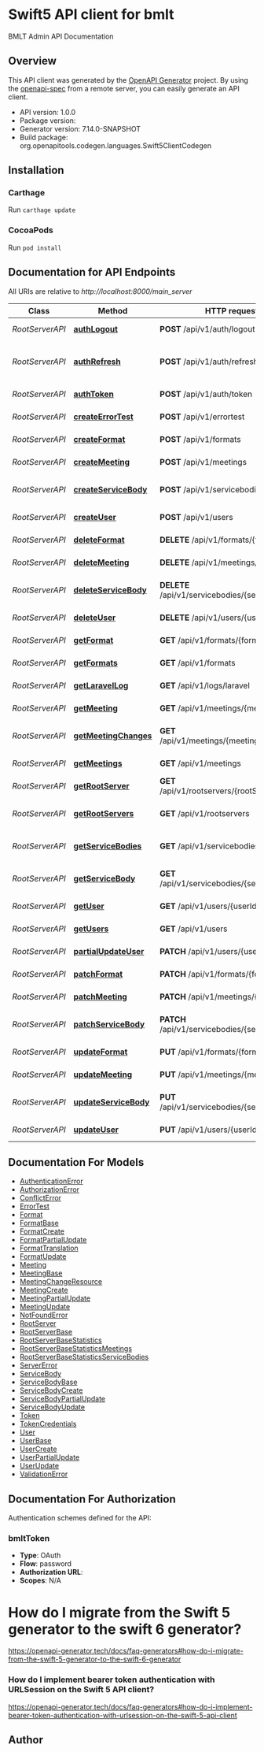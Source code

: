 # Swift5 API client for bmlt

BMLT Admin API Documentation

## Overview
This API client was generated by the [OpenAPI Generator](https://openapi-generator.tech) project.  By using the [openapi-spec](https://github.com/OAI/OpenAPI-Specification) from a remote server, you can easily generate an API client.

- API version: 1.0.0
- Package version: 
- Generator version: 7.14.0-SNAPSHOT
- Build package: org.openapitools.codegen.languages.Swift5ClientCodegen

## Installation

### Carthage

Run `carthage update`

### CocoaPods

Run `pod install`

## Documentation for API Endpoints

All URIs are relative to *http://localhost:8000/main_server*

Class | Method | HTTP request | Description
------------ | ------------- | ------------- | -------------
*RootServerAPI* | [**authLogout**](docs/RootServerAPI.md#authlogout) | **POST** /api/v1/auth/logout | Revokes a token
*RootServerAPI* | [**authRefresh**](docs/RootServerAPI.md#authrefresh) | **POST** /api/v1/auth/refresh | Revokes and issues a new token
*RootServerAPI* | [**authToken**](docs/RootServerAPI.md#authtoken) | **POST** /api/v1/auth/token | Creates a token
*RootServerAPI* | [**createErrorTest**](docs/RootServerAPI.md#createerrortest) | **POST** /api/v1/errortest | Tests some errors
*RootServerAPI* | [**createFormat**](docs/RootServerAPI.md#createformat) | **POST** /api/v1/formats | Creates a format
*RootServerAPI* | [**createMeeting**](docs/RootServerAPI.md#createmeeting) | **POST** /api/v1/meetings | Creates a meeting
*RootServerAPI* | [**createServiceBody**](docs/RootServerAPI.md#createservicebody) | **POST** /api/v1/servicebodies | Creates a service body
*RootServerAPI* | [**createUser**](docs/RootServerAPI.md#createuser) | **POST** /api/v1/users | Creates a user
*RootServerAPI* | [**deleteFormat**](docs/RootServerAPI.md#deleteformat) | **DELETE** /api/v1/formats/{formatId} | Deletes a format
*RootServerAPI* | [**deleteMeeting**](docs/RootServerAPI.md#deletemeeting) | **DELETE** /api/v1/meetings/{meetingId} | Deletes a meeting
*RootServerAPI* | [**deleteServiceBody**](docs/RootServerAPI.md#deleteservicebody) | **DELETE** /api/v1/servicebodies/{serviceBodyId} | Deletes a service body
*RootServerAPI* | [**deleteUser**](docs/RootServerAPI.md#deleteuser) | **DELETE** /api/v1/users/{userId} | Deletes a user
*RootServerAPI* | [**getFormat**](docs/RootServerAPI.md#getformat) | **GET** /api/v1/formats/{formatId} | Retrieves a format
*RootServerAPI* | [**getFormats**](docs/RootServerAPI.md#getformats) | **GET** /api/v1/formats | Retrieves formats
*RootServerAPI* | [**getLaravelLog**](docs/RootServerAPI.md#getlaravellog) | **GET** /api/v1/logs/laravel | Retrieves laravel log
*RootServerAPI* | [**getMeeting**](docs/RootServerAPI.md#getmeeting) | **GET** /api/v1/meetings/{meetingId} | Retrieves a meeting
*RootServerAPI* | [**getMeetingChanges**](docs/RootServerAPI.md#getmeetingchanges) | **GET** /api/v1/meetings/{meetingId}/changes | Retrieve changes for a meeting
*RootServerAPI* | [**getMeetings**](docs/RootServerAPI.md#getmeetings) | **GET** /api/v1/meetings | Retrieves meetings
*RootServerAPI* | [**getRootServer**](docs/RootServerAPI.md#getrootserver) | **GET** /api/v1/rootservers/{rootServerId} | Retrieves a root server
*RootServerAPI* | [**getRootServers**](docs/RootServerAPI.md#getrootservers) | **GET** /api/v1/rootservers | Retrieves root servers
*RootServerAPI* | [**getServiceBodies**](docs/RootServerAPI.md#getservicebodies) | **GET** /api/v1/servicebodies | Retrieves service bodies
*RootServerAPI* | [**getServiceBody**](docs/RootServerAPI.md#getservicebody) | **GET** /api/v1/servicebodies/{serviceBodyId} | Retrieves a service body
*RootServerAPI* | [**getUser**](docs/RootServerAPI.md#getuser) | **GET** /api/v1/users/{userId} | Retrieves a single user
*RootServerAPI* | [**getUsers**](docs/RootServerAPI.md#getusers) | **GET** /api/v1/users | Retrieves users
*RootServerAPI* | [**partialUpdateUser**](docs/RootServerAPI.md#partialupdateuser) | **PATCH** /api/v1/users/{userId} | Patches a user
*RootServerAPI* | [**patchFormat**](docs/RootServerAPI.md#patchformat) | **PATCH** /api/v1/formats/{formatId} | Patches a format
*RootServerAPI* | [**patchMeeting**](docs/RootServerAPI.md#patchmeeting) | **PATCH** /api/v1/meetings/{meetingId} | Patches a meeting
*RootServerAPI* | [**patchServiceBody**](docs/RootServerAPI.md#patchservicebody) | **PATCH** /api/v1/servicebodies/{serviceBodyId} | Patches a service body
*RootServerAPI* | [**updateFormat**](docs/RootServerAPI.md#updateformat) | **PUT** /api/v1/formats/{formatId} | Updates a format
*RootServerAPI* | [**updateMeeting**](docs/RootServerAPI.md#updatemeeting) | **PUT** /api/v1/meetings/{meetingId} | Updates a meeting
*RootServerAPI* | [**updateServiceBody**](docs/RootServerAPI.md#updateservicebody) | **PUT** /api/v1/servicebodies/{serviceBodyId} | Updates a Service Body
*RootServerAPI* | [**updateUser**](docs/RootServerAPI.md#updateuser) | **PUT** /api/v1/users/{userId} | Update single user


## Documentation For Models

 - [AuthenticationError](docs/AuthenticationError.md)
 - [AuthorizationError](docs/AuthorizationError.md)
 - [ConflictError](docs/ConflictError.md)
 - [ErrorTest](docs/ErrorTest.md)
 - [Format](docs/Format.md)
 - [FormatBase](docs/FormatBase.md)
 - [FormatCreate](docs/FormatCreate.md)
 - [FormatPartialUpdate](docs/FormatPartialUpdate.md)
 - [FormatTranslation](docs/FormatTranslation.md)
 - [FormatUpdate](docs/FormatUpdate.md)
 - [Meeting](docs/Meeting.md)
 - [MeetingBase](docs/MeetingBase.md)
 - [MeetingChangeResource](docs/MeetingChangeResource.md)
 - [MeetingCreate](docs/MeetingCreate.md)
 - [MeetingPartialUpdate](docs/MeetingPartialUpdate.md)
 - [MeetingUpdate](docs/MeetingUpdate.md)
 - [NotFoundError](docs/NotFoundError.md)
 - [RootServer](docs/RootServer.md)
 - [RootServerBase](docs/RootServerBase.md)
 - [RootServerBaseStatistics](docs/RootServerBaseStatistics.md)
 - [RootServerBaseStatisticsMeetings](docs/RootServerBaseStatisticsMeetings.md)
 - [RootServerBaseStatisticsServiceBodies](docs/RootServerBaseStatisticsServiceBodies.md)
 - [ServerError](docs/ServerError.md)
 - [ServiceBody](docs/ServiceBody.md)
 - [ServiceBodyBase](docs/ServiceBodyBase.md)
 - [ServiceBodyCreate](docs/ServiceBodyCreate.md)
 - [ServiceBodyPartialUpdate](docs/ServiceBodyPartialUpdate.md)
 - [ServiceBodyUpdate](docs/ServiceBodyUpdate.md)
 - [Token](docs/Token.md)
 - [TokenCredentials](docs/TokenCredentials.md)
 - [User](docs/User.md)
 - [UserBase](docs/UserBase.md)
 - [UserCreate](docs/UserCreate.md)
 - [UserPartialUpdate](docs/UserPartialUpdate.md)
 - [UserUpdate](docs/UserUpdate.md)
 - [ValidationError](docs/ValidationError.md)


<a id="documentation-for-authorization"></a>
## Documentation For Authorization


Authentication schemes defined for the API:
<a id="bmltToken"></a>
### bmltToken

- **Type**: OAuth
- **Flow**: password
- **Authorization URL**: 
- **Scopes**: N/A


# How do I migrate from the Swift 5 generator to the swift 6 generator?

https://openapi-generator.tech/docs/faq-generators#how-do-i-migrate-from-the-swift-5-generator-to-the-swift-6-generator

### How do I implement bearer token authentication with URLSession on the Swift 5 API client?

https://openapi-generator.tech/docs/faq-generators#how-do-i-implement-bearer-token-authentication-with-urlsession-on-the-swift-5-api-client

## Author



